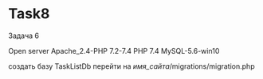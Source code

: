 # Task8

Задача 6

Open server Apache_2.4-PHP 7.2-7.4 PHP 7.4 MySQL-5.6-win10

создать базу TaskListDb перейти на *имя_сайта*/migrations/migration.php
